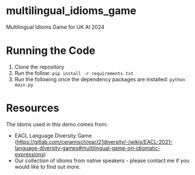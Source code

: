 # multilingual_idioms_game

Multilingual Idioms Game for UK AI 2024

# Running the Code
1. Clone the repository
2. Run the follow:
   ```pip install -r requirements.txt```
3. Run the following once the dependency packages are installed:
   ```python main.py```
   
# Resources
The idoms used in this demo comes from:
* EACL Language Diversity Game (https://gitlab.com/ceramisch/eacl21diversity/-/wikis/EACL-2021-language-diversity-games#multilingual-game-on-idiomatic-expressions)
* Our collection of idioms from native speakers - please contact me if you would like to find out more.

